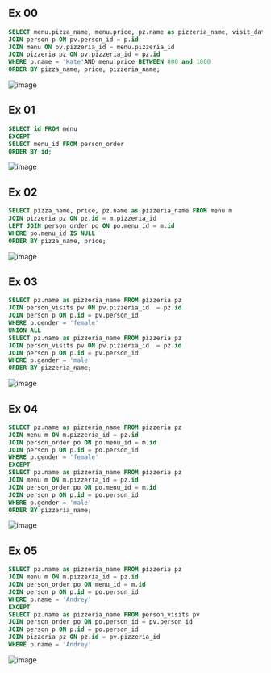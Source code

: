 ## Ex 00
```sql
SELECT menu.pizza_name, menu.price, pz.name as pizzeria_name, visit_date FROM person_visits pv
JOIN person p ON pv.person_id = p.id
JOIN menu ON pv.pizzeria_id = menu.pizzeria_id
JOIN pizzeria pz ON pv.pizzeria_id = pz.id
WHERE p.name = 'Kate'AND menu.price BETWEEN 800 and 1000
ORDER BY pizza_name, price, pizzeria_name;
```
![image](https://github.com/rusinadaria/sql/assets/112808317/6bce1692-b0da-46c9-9ab3-496e31327a1e)

## Ex 01
```sql
SELECT id FROM menu
EXCEPT
SELECT menu_id FROM person_order
ORDER BY id;
```
![image](https://github.com/rusinadaria/sql/assets/112808317/ce67da66-4d76-43ef-8ca5-4e9bc38ba66c)

## Ex 02
```sql
SELECT pizza_name, price, pz.name as pizzeria_name FROM menu m
JOIN pizzeria pz ON pz.id = m.pizzeria_id
LEFT JOIN person_order po ON po.menu_id = m.id
WHERE po.menu_id IS NULL
ORDER BY pizza_name, price;
```
![image](https://github.com/rusinadaria/sql/assets/112808317/622e0168-e31c-4d0e-9455-9f6fcbb7081b)

## Ex 03
```sql
SELECT pz.name as pizzeria_name FROM pizzeria pz
JOIN person_visits pv ON pv.pizzeria_id  = pz.id
JOIN person p ON p.id = pv.person_id
WHERE p.gender = 'female'
UNION ALL
SELECT pz.name as pizzeria_name FROM pizzeria pz
JOIN person_visits pv ON pv.pizzeria_id  = pz.id
JOIN person p ON p.id = pv.person_id
WHERE p.gender = 'male'
ORDER BY pizzeria_name;
```
![image](https://github.com/rusinadaria/sql/assets/112808317/d359a0c5-fb2f-45b6-a3e3-52fabe8eead0)

## Ex 04
```sql
SELECT pz.name as pizzeria_name FROM pizzeria pz
JOIN menu m ON m.pizzeria_id = pz.id
JOIN person_order po ON po.menu_id = m.id
JOIN person p ON p.id = po.person_id
WHERE p.gender = 'female'
EXCEPT
SELECT pz.name as pizzeria_name FROM pizzeria pz
JOIN menu m ON m.pizzeria_id = pz.id
JOIN person_order po ON po.menu_id = m.id
JOIN person p ON p.id = po.person_id
WHERE p.gender = 'male'
ORDER BY pizzeria_name;
```
![image](https://github.com/rusinadaria/sql/assets/112808317/3bf9615e-c85d-40c3-905e-a1905544dab1)

## Ex 05
```sql
SELECT pz.name as pizzeria_name FROM pizzeria pz
JOIN menu m ON m.pizzeria_id = pz.id
JOIN person_order po ON menu_id = m.id
JOIN person p ON p.id = po.person_id
WHERE p.name = 'Andrey'
EXCEPT
SELECT pz.name as pizzeria_name FROM person_visits pv
JOIN person_order po ON po.person_id = pv.person_id
JOIN person p ON p.id = po.person_id
JOIN pizzeria pz ON pz.id = pv.pizzeria_id
WHERE p.name = 'Andrey'
```
![image](https://github.com/rusinadaria/sql/assets/112808317/7f7766f0-eef6-4682-aaff-fb1b52cb9f70)
